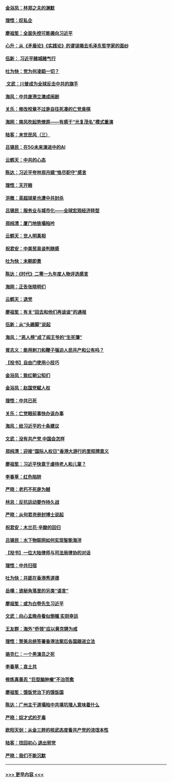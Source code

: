 #### [金浴凤：林郑之夫的渊默](../pages/nsc993/n11737735.md?t=12221533) 
#### [理悟：叹私企](../pages/nsc993/n11737715.md?t=12221533) 
#### [廖祖笙：全面失控可能袭向习近平](../pages/nsc993/n11737704.md?t=12221533) 
#### [心升：从《矛盾论》《实践论》的谬误揭去毛泽东哲学家的面纱](../pages/nsc993/n11736962.md?t=12221533) 
#### [伍新： 习近平赌城赌气行](../pages/nsc993/n11736929.md?t=12221533) 
#### [吐为快：党为何凌蹈一切？](../pages/nsc993/n11736915.md?t=12221533) 
#### [ 文武：川普成为全球反击中共的旗手](../pages/nsc993/n11736882.md?t=12221533) 
#### [海风：中共废港立澳成闹剧](../pages/nsc993/n11735857.md?t=12221533) 
#### [关乐：修改校章不过是自往死凑的亡党臭棋](../pages/nsc993/n11735097.md?t=12221533) 
#### [海网：南风吹起势燎原——有感于“光复茂名”模式重演](../pages/nsc993/n11732308.md?t=12221533) 
#### [陆客：末世民风（三）](../pages/nsc993/n11732211.md?t=12221533) 
#### [吕锡民：在5G未来演进中的AI](../pages/nsc993/n11730010.md?t=12221533) 
#### [云鹤天：中共的心态](../pages/nsc993/n11729906.md?t=12221533) 
#### [陈达：习近平夸林郑月娥“恪尽职守”感言](../pages/nsc993/n11729881.md?t=12221533) 
#### [理悟：天开眼](../pages/nsc993/n11729699.md?t=12221533) 
#### [洪微：英超球星也遭中共封杀](../pages/nsc993/n11727243.md?t=12221533) 
#### [吕锡民：服务业与城市化——全球宏观经济转型](../pages/nsc993/n11725845.md?t=12221533) 
#### [郑纯清：厦门地铁塌陷吟](../pages/nsc993/n11725813.md?t=12221533) 
#### [云鹤天：世人明真相](../pages/nsc993/n11725621.md?t=12221533) 
#### [祝君安：中美贸易谈判随感](../pages/nsc993/n11725609.md?t=12221533) 
#### [吐为快：末朝即景](../pages/nsc993/n11723365.md?t=12221533) 
#### [陈达：《时代》二零一九年度人物评选感言](../pages/nsc993/n11723337.md?t=12221533) 
#### [海网：正告张晓明们](../pages/nsc993/n11723228.md?t=12221533) 
#### [云鹤天：退党](../pages/nsc993/n11723056.md?t=12221533) 
#### [廖祖笙：有关“回去和他们再谈谈”的通报](../pages/nsc993/n11722442.md?t=12221533) 
#### [伍新：从“头踢脚”说起](../pages/nsc993/n11722429.md?t=12221533) 
#### [海风：“恶人榜”成了阎王爷的“生死簿”](../pages/nsc993/n11722272.md?t=12221533) 
#### [胥志义：能用剌刀和鞭子强迫人民共产和公有吗？](../pages/nsc993/n11720569.md?t=12221533) 
#### [【投书】自由门使用小技巧](../pages/nsc993/n11720180.md?t=12221533) 
#### [金浴凤：致红朝公知们](../pages/nsc993/n11720563.md?t=12221533) 
#### [金浴凤：赵国党赋人权](../pages/nsc993/n11720533.md?t=12221533) 
#### [理悟：中共已死](../pages/nsc993/n11720233.md?t=12221533) 
#### [关乐：亡党眼前事快办该办事](../pages/nsc993/n11719160.md?t=12221533) 
#### [海风：给习近平的十条建议](../pages/nsc993/n11717616.md?t=12221533) 
#### [文武：没有共产党 中国会怎样](../pages/nsc993/n11717584.md?t=12221533) 
#### [郑纯清：迎接“国际人权日”香港大游行的里程牌意义](../pages/nsc993/n11717417.md?t=12221533) 
#### [廖祖笙：习近平快意于虐待老人和儿童？](../pages/nsc993/n11715313.md?t=12221533) 
#### [李春草：红色陷阱](../pages/nsc993/n11715029.md?t=12221533) 
#### [严晓：老朽不死是为贼](../pages/nsc993/n11712910.md?t=12221533) 
#### [林忌：反抗运动要作持久战](../pages/nsc993/n11712623.md?t=12221533) 
#### [严晓：从何君尧册封博士说起](../pages/nsc993/n11712465.md?t=12221533) 
#### [祝君安：木兰花·辛酸的回归](../pages/nsc993/n11712381.md?t=12221533) 
#### [吕锡民：水下物联网如何实现智能海洋](../pages/nsc993/n11711158.md?t=12221533) 
#### [【投书】一位大陆律师与司法局律协的对话](../pages/nsc993/n11709675.md?t=12221533) 
#### [理悟：中共归宿](../pages/nsc993/n11710059.md?t=12221533) 
#### [吐为快：共匪在香港秀道德](../pages/nsc993/n11709979.md?t=12221533) 
#### [岳横：诡秘角落里的另类“语言”](../pages/nsc993/n11709792.md?t=12221533) 
#### [廖祖笙：或为白卷先生习近平](../pages/nsc993/n11708330.md?t=12221533) 
#### [文武：向心孟晚舟看似倒楣 实则幸运](../pages/nsc993/n11708236.md?t=12221533) 
#### [王友群：海外“侨领”应以黄克锵为戒](../pages/nsc993/n11706176.md?t=12221533) 
#### [理悟：贺美总统签署香港法案后各国跟进立法](../pages/nsc993/n11706853.md?t=12221533) 
#### [骆克仁：一个男演员之死](../pages/nsc993/n11706677.md?t=12221533) 
#### [李春草：哀土共](../pages/nsc993/n11706255.md?t=12221533) 
#### [修炼真善忍 “巨型脑肿瘤”不治而愈](../pages/nsc993/n11705340.md?t=12221533) 
#### [廖祖笙：饿饭党治下的饿饭国](../pages/nsc993/n11705085.md?t=12221533) 
#### [陈达：广州主干道塌陷中共填坑埋人意味着什么](../pages/nsc993/n11705046.md?t=12221533) 
#### [严晓：奴才式的歹毒](../pages/nsc993/n11704826.md?t=12221533) 
#### [欧阳天剑：从金三胖的核武态度看共产党的流氓本性](../pages/nsc993/n11702238.md?t=12221533) 
#### [陆客：找回初心 退出邪党](../pages/nsc993/n11702213.md?t=12221533) 
#### [严晓：我们不能沉默](../pages/nsc993/n11702110.md?t=12221533) 

----
#### [ >>> 更早内容 <<< ](../indexes/nsc993-earlier.md)
